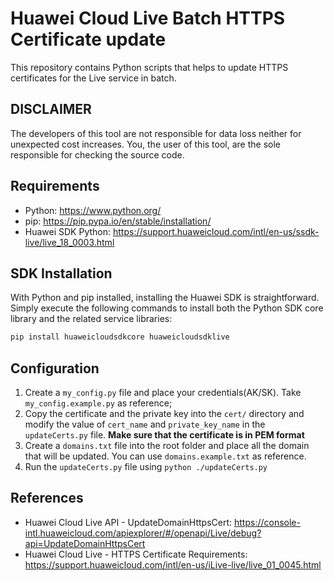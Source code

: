 # Huawei Cloud Live Batch HTTPS Certificate update

This repository contains Python scripts that helps to update HTTPS certificates
for the Live service in batch.

## DISCLAIMER

The developers of this tool are not responsible for data loss neither for
unexpected cost increases. You, the user of this tool, are the sole responsible
for checking the source code.

## Requirements

- Python: <https://www.python.org/>
- pip: <https://pip.pypa.io/en/stable/installation/>
- Huawei SDK Python: <https://support.huaweicloud.com/intl/en-us/ssdk-live/live_18_0003.html>

## SDK Installation

With Python and pip installed, installing the Huawei SDK is straightforward.
Simply execute the following commands to install both the Python SDK core
library and the related service libraries:

```python
pip install huaweicloudsdkcore huaweicloudsdklive
```

## Configuration

1. Create a `my_config.py` file and place your credentials(AK/SK). Take
   `my_config.example.py` as reference;
2. Copy the certificate and the private key into the `cert/` directory and
   modify the value of `cert_name` and `private_key_name` in the
   `updateCerts.py` file. **Make sure that the certificate is in PEM format**
3. Create a `domains.txt` file into the root folder and place all the domain
   that will be updated. You can use `domains.example.txt` as reference.
4. Run the `updateCerts.py` file using `python ./updateCerts.py`

## References

- Huawei Cloud Live API - UpdateDomainHttpsCert:
  <https://console-intl.huaweicloud.com/apiexplorer/#/openapi/Live/debug?api=UpdateDomainHttpsCert>
- Huawei Cloud Live - HTTPS Certificate Requirements:
  <https://support.huaweicloud.com/intl/en-us/iLive-live/live_01_0045.html>
